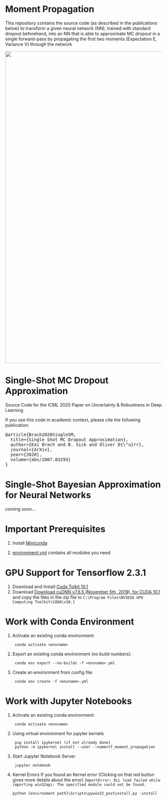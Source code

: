 # Moment Propagation 
This repository contains the source code (as described in the publications below) to transform a given neural network (NN), trained with standard dropout beforehand, into an NN that is able to approximate MC dropout in a single forward-pass by propagating the first two moments (Expectation E, Variance V) through the network

<img src="https://user-images.githubusercontent.com/49025372/111510086-b68f2c80-874d-11eb-8144-e3f8d21a8eb8.png" width="1000">

# Single-Shot MC Dropout Approximation
Source Code for the ICML 2020 Paper on Uncertainty &amp; Robustness in Deep Learning 

If you use this code in academic context, please cite the following publication:
<pre>
@article{Brach2020SingleSM,
  title={Single Shot MC Dropout Approximation},
  author={Kai Brach and B. Sick and Oliver D{\"u}rr},
  journal={ArXiv},
  year={2020},
  volume={abs/2007.03293}
}
</pre>
# Single-Shot Bayesian Approximation for Neural Networks
coming soon...

# Important Prerequisites
1. Install [Miniconda](https://docs.conda.io/en/latest/miniconda.html)

2. [environment.yml](https://github.com/kaibrach/DNN-MP/blob/master/environment.yml) contains all modules you need

# GPU Support for Tensorflow 2.3.1
1. Download and Install [Cuda Tolkit 10.1 ](https://developer.download.nvidia.com/compute/cuda/10.1/Prod/network_installers/cuda_10.1.243_win10_network.exe)
2. Download [Download cuDNN v7.6.5 (November 5th, 2019), for CUDA 10.1](https://developer.nvidia.com/compute/machine-learning/cudnn/secure/7.6.5.32/Production/10.1_20191031/cudnn-10.1-windows10-x64-v7.6.5.32.zip) and copy the files in the zip file
to `C:\Program Files\NVIDIA GPU Computing Toolkit\CUDA\v10.1`

# Work with Conda Environment

1. Activate an existing conda environment: 

        conda activate <envname>

2. Export an existing conda environment (no build numbers): 

        conda env export --no-builds -f <envname>.yml
  
3. Create an environment from config file: 
        
        conda env create -f <envname>.yml
# Work with Jupyter Notebooks
1. Activate an existing conda environment: 

        conda activate <envname>
2. Using virtual environment for jupyter kernels

        pip install ipykernel (if not already done)
        python -m ipykernel install --user --name=tf_moment_propagation
    
3. Start Jupyter Notebook Server

        jupyter notebook
4. Kernel Errors
   If you found an Kernel error (Clicking on that red button gives more details about the error)
   `ImportError: DLL load failed while importing win32api: The specified module could not be found.`
   
       python [environment path]\Scripts\pywin32_postinstall.py -install
   
   

